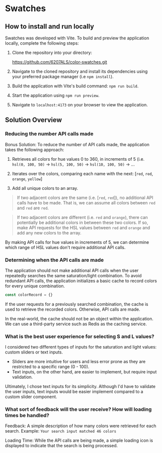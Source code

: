 # Swatches

## How to install and run locally

Swatches was developed with Vite. To build and preview the application locally, complete the following steps:

1) Clone the repository into your directory:
 
	https://github.com/6207ALS/color-swatches.git

2) Navigate to the cloned repository and install its dependencies using your preferred package manager (i.e `npm install`).

3) Build the application with Vite's build command: `npm run build`.

4) Start the application using `npm run preview`.

5) Navigate to `localhost:4173` on your browser to view the application.

## Solution Overview

### Reducing the number API calls made

Bonus Solution: To reduce the number of API calls made, the application takes the following approach:

1) Retrieves all colors for hue values 0 to 360, in increments of 5 (i.e. `hsl(0, 100, 50)` &#8594; `hsl(5, 100, 50)` &#8594; `hsl(10, 100, 50)` &#8594; ...

2) Iterates over the colors, comparing each name with the next: [`red`, `red`, `orange`, `yellow`]

3) Add all unique colors to an array.

> If two adjacent colors are the same (i.e. [`red`, `red`]), no additional API calls have to be made. 
That is, we can assume all colors between `red` and `red` are `red`.

>  If two adjacent colors are different (i.e. `red` and `orange`), there can potentially be additional colors in between these two colors.
If so, make API requests for the HSL values between `red` and `orange` and add any new colors to the array.

By making API calls for hue values in increments of 5, we can determine which range of HSL values don't require additional API calls.

### Determining when the API calls  are made

The application should not make additional API calls when the user repeatedly searches the same saturation/light combination. To avoid redundant API calls, the application initializes a basic cache to record colors for every unique combination.

```javascript
const colorRecord = {}
```
If the user requests for a previously searched combination, the cache is used to retrieve the recorded colors. Otherwise, API calls are made.


In the real-world, the cache should not be an object within the application. We can use a third-party service such as Redis as the caching service.



### What is the best user experience for selecting S and L values?

I considered two different types of inputs for the saturation and light values: custom sliders or text inputs. 
- Sliders are more intuitive for users and less error prone as they are restricted to a specific range (0 - 100). 
- Text inputs, on the other hand, are easier to implement, but require input validation.

Ultimately, I chose text inputs for its simplicity. Although I'd have to validate the user inputs, text inputs would be easier implement compared to a custom slider component.

### What sort of feedback will the user receive? How will loading times be handled?

Feedback: A simple description of how many colors were retrieved for each search. Example: `Your search input matched 46 colors`


Loading Time: While the API calls are being made, a simple loading icon is displayed to indicate that the search is being processed.